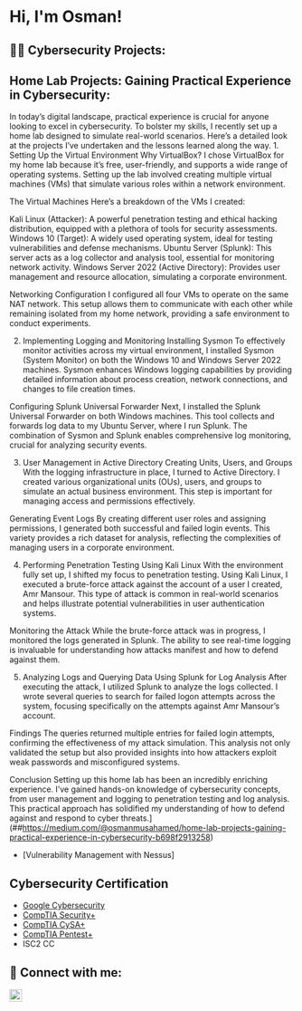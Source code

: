 <h1>Hi, I'm Osman! <br/>
<h2>👨‍💻 Cybersecurity Projects:</h2>


 
  <h2>Home Lab Projects: Gaining Practical Experience in Cybersecurity:</h2>
  In today’s digital landscape, practical experience is crucial for anyone looking to excel in cybersecurity. To bolster my skills, I recently set up a home lab designed to simulate real-world scenarios. Here’s a detailed look at the projects I’ve undertaken and the lessons learned along the way.
1. Setting Up the Virtual Environment
Why VirtualBox?
I chose VirtualBox for my home lab because it’s free, user-friendly, and supports a wide range of operating systems. Setting up the lab involved creating multiple virtual machines (VMs) that simulate various roles within a network environment.

The Virtual Machines
Here’s a breakdown of the VMs I created:

Kali Linux (Attacker): A powerful penetration testing and ethical hacking distribution, equipped with a plethora of tools for security assessments.
Windows 10 (Target): A widely used operating system, ideal for testing vulnerabilities and defense mechanisms.
Ubuntu Server (Splunk): This server acts as a log collector and analysis tool, essential for monitoring network activity.
Windows Server 2022 (Active Directory): Provides user management and resource allocation, simulating a corporate environment.

Networking Configuration
I configured all four VMs to operate on the same NAT network. This setup allows them to communicate with each other while remaining isolated from my home network, providing a safe environment to conduct experiments.

2. Implementing Logging and Monitoring
Installing Sysmon
To effectively monitor activities across my virtual environment, I installed Sysmon (System Monitor) on both the Windows 10 and Windows Server 2022 machines. Sysmon enhances Windows logging capabilities by providing detailed information about process creation, network connections, and changes to file creation times.

Configuring Splunk Universal Forwarder
Next, I installed the Splunk Universal Forwarder on both Windows machines. This tool collects and forwards log data to my Ubuntu Server, where I run Splunk. The combination of Sysmon and Splunk enables comprehensive log monitoring, crucial for analyzing security events.



3. User Management in Active Directory
Creating Units, Users, and Groups
With the logging infrastructure in place, I turned to Active Directory. I created various organizational units (OUs), users, and groups to simulate an actual business environment. This step is important for managing access and permissions effectively.

Generating Event Logs
By creating different user roles and assigning permissions, I generated both successful and failed login events. This variety provides a rich dataset for analysis, reflecting the complexities of managing users in a corporate environment.


4. Performing Penetration Testing
Using Kali Linux
With the environment fully set up, I shifted my focus to penetration testing. Using Kali Linux, I executed a brute-force attack against the account of a user I created, Amr Mansour. This type of attack is common in real-world scenarios and helps illustrate potential vulnerabilities in user authentication systems.

Monitoring the Attack
While the brute-force attack was in progress, I monitored the logs generated in Splunk. The ability to see real-time logging is invaluable for understanding how attacks manifest and how to defend against them.


5. Analyzing Logs and Querying Data
Using Splunk for Log Analysis
After executing the attack, I utilized Splunk to analyze the logs collected. I wrote several queries to search for failed logon attempts across the system, focusing specifically on the attempts against Amr Mansour’s account.



Findings
The queries returned multiple entries for failed login attempts, confirming the effectiveness of my attack simulation. This analysis not only validated the setup but also provided insights into how attackers exploit weak passwords and misconfigured systems.

Conclusion
Setting up this home lab has been an incredibly enriching experience. I’ve gained hands-on knowledge of cybersecurity concepts, from user management and logging to penetration testing and log analysis. This practical approach has solidified my understanding of how to defend against and respond to cyber threats.](##https://medium.com/@osmanmusahamed/home-lab-projects-gaining-practical-experience-in-cybersecurity-b698f2913258)
  - [Vulnerability Management with Nessus]

<h2>Cybersecurity Certification</h2>

- [Google Cybersecurity](https://coursera.org/verify/professional-cert/96K3MBHCCPDH)
- [CompTIA Security+](http://verify.CompTIA.org)
- [CompTIA CySA+](http://verify.comptia.org/)
- [CompTIA Pentest+](http://verify.CompTIA.org)
- ISC2 CC
<h2> 🤳 Connect with me:</h2>


[<img align="left" alt="OsmanMusa | LinkedIn" width="22px" src="https://cdn.jsdelivr.net/npm/simple-icons@v3/icons/linkedin.svg" />][linkedin]



[linkedin]: www.linkedin.com/in/osman-musa-cybersecurity-analyst

<!--
**joshmadakor1/joshmadakor1** is a ✨ _special_ ✨ repository because its `README.md` (this file) appears on your GitHub profile.

Here are some ideas to get you started:

- 🔭 I’m currently working on ...
- 🌱 I’m currently learning ...
- 👯 I’m looking to collaborate on ...
- 🤔 I’m looking for help with ...
- 💬 Ask me about ...
- 📫 How to reach me: ...
- 😄 Pronouns: ...
- ⚡ Fun fact: ...
-->
